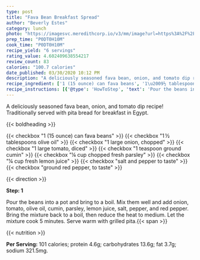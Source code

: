 ```yaml
---
type: post
title: "Fava Bean Breakfast Spread"
author: "Beverly Estes"
category: lunch
photo: "https://imagesvc.meredithcorp.io/v3/mm/image?url=https%3A%2F%2Fimages.media-allrecipes.com%2Fuserphotos%2F72794.jpg"
prep_time: "P0DT0H10M"
cook_time: "P0DT0H10M"
recipe_yield: "6 servings"
rating_value: 4.602409638554217
review_count: 83
calories: "100.7 calories"
date_published: 03/30/2020 10:12 PM
description: "A deliciously seasoned fava bean, onion, and tomato dip recipe! Traditionally served with pita bread for breakfast in Egypt."
recipe_ingredient: ['1 (15 ounce) can fava beans', '1\u2009½ tablespoons olive oil', '1 large onion, chopped', '1 large tomato, diced', '1 teaspoon ground cumin', '¼ cup chopped fresh parsley', '¼ cup fresh lemon juice', 'salt and pepper to taste', 'ground red pepper, to taste']
recipe_instructions: [{'@type': 'HowToStep', 'text': 'Pour the beans into a pot and bring to a boil. Mix them well and add onion, tomato, olive oil, cumin, parsley, lemon juice, salt, pepper, and red pepper.  Bring the mixture back to a boil, then reduce the heat to medium. Let the mixture cook 5 minutes. Serve warm with grilled pita.\n'}]
---
```


A deliciously seasoned fava bean, onion, and tomato dip recipe! Traditionally served with pita bread for breakfast in Egypt. 

{{< boldheading >}}

{{< checkbox "1 (15 ounce) can fava beans" >}}
{{< checkbox "1 ½ tablespoons olive oil" >}}
{{< checkbox "1 large onion, chopped" >}}
{{< checkbox "1 large tomato, diced" >}}
{{< checkbox "1 teaspoon ground cumin" >}}
{{< checkbox "¼ cup chopped fresh parsley" >}}
{{< checkbox "¼ cup fresh lemon juice" >}}
{{< checkbox "salt and pepper to taste" >}}
{{< checkbox "ground red pepper, to taste" >}}


{{< direction >}}

**Step: 1**

Pour the beans into a pot and bring to a boil. Mix them well and add onion, tomato, olive oil, cumin, parsley, lemon juice, salt, pepper, and red pepper.  Bring the mixture back to a boil, then reduce the heat to medium. Let the mixture cook 5 minutes. Serve warm with grilled pita.{{< span >}}

{{< nutrition >}}

**Per Serving:** 101 calories; protein 4.6g; carbohydrates 13.6g; fat 3.7g; sodium 321.5mg.
